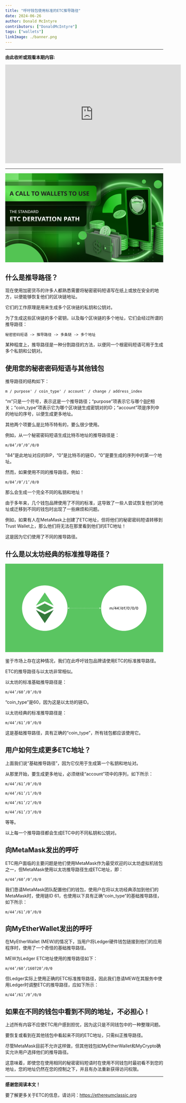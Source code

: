 ```yaml
---
title: "呼吁钱包使用标准的ETC推导路径"
date: 2024-06-26
author: Donald McIntyre
contributors: ["DonaldMcIntyre"]
tags: ["wallets"]
linkImage: ./banner.png
---
```


---
**由此收听或观看本期内容:**

<iframe width="560" height="315" src="https://www.youtube.com/embed/m_fRfs2II-k" title="YouTube video player" frameborder="0" allow="accelerometer; autoplay; clipboard-write; encrypted-media; gyroscope; picture-in-picture; web-share" allowfullscreen></iframe>

---

![](./banner.png)

## 什么是推导路径？

现在使用加密货币的许多人都熟悉需要将秘密密码短语写在纸上或放在安全的地方，以便能够恢复他们的区块链地址。

它们的工作原理是用来生成多个区块链的私钥和公钥对。

为了生成这些区块链的多个密钥，以及每个区块链的多个地址，它们会经过所谓的推导路径：

```
秘密密码短语 -> 推导路径 -> 多条链 -> 多个地址
```

某种程度上，推导路径是一种分割路径的方法，以便同一个根密码短语可用于生成多个私钥和公钥对。

## 使用您的秘密密码短语与其他钱包

推导路径的结构如下：

```
m / purpose' / coin_type' / account' / change / address_index
```

“m”只是一个符号，表示这是一个推导路径；“purpose”项表示它与哪个[BIP](https://www.coindesk.com/learn/what-are-bips-and-why-they-matter-to-bitcoins-future/)相关；“coin_type”项表示它为哪个区块链生成密钥对的ID；“account”项是序列中的地址的序号，以便生成更多地址。

其他两个项要么是比特币特有的，要么很少使用。

例如，从一个秘密密码短语生成比特币地址的推导路径是：

```
m/84’/0’/0’/0/0
```

“84”是此地址对应的BIP，“0”是比特币的链ID，“0”是要生成的序列中的第一个地址。

然而，如果使用不同的推导路径，例如：

```
m/84’/0’/1’/0/0
```

那么会生成一个完全不同的私钥和地址！

由于多年来，几个钱包品牌使用了不同的标准，这导致了一些人尝试恢复他们的地址或迁移到不同的钱包时出现了一些麻烦和问题。

例如，如果有人在MetaMask上创建了ETC地址，但将他们的秘密密码短语转移到Trust Wallet上，那么他们将无法在那里看到他们的ETC地址！

这是因为它们使用了不同的推导路径。

## 什么是以太坊经典的标准推导路径？

![](./1.png)

鉴于市场上存在这种情况，我们在此呼吁钱包品牌请使用ETC的标准推导路径。

ETC的推导路径与以太坊非常相似。

以太坊的标准基础推导路径是：

```
m/44’/60’/0’/0/0
```

“coin_type”是60，因为这是以太坊的链ID。

以太坊经典的标准推导路径是：

```
m/44’/61’/0’/0/0
```

这是基础推导路径，具有正确的“coin_type”，所有钱包都应该使用它。

## 用户如何生成更多ETC地址？

上面我们说“基础推导路径”，因为它仅用于生成第一个私钥和地址对。

从那里开始，要生成更多地址，必须继续“account”项中的序列，如下所示：

```
m/44’/61’/0’/0/0
```

```
m/44’/61’/1’/0/0
```

```
m/44’/61’/2’/0/0
```

```
m/44’/61’/3’/0/0
```

等等。

以上每一个推导路径都会生成ETC中的不同私钥和公钥对。

## 向MetaMask发出的呼吁

ETC用户面临的主要问题是他们使用MetaMask作为最受欢迎的以太坊虚拟机钱包之一，但MetaMask使用以太坊推导路径生成ETC地址，即：

```
m/44’/60’/0’/0/0
```

我们恳请MetaMask团队配置他们的钱包，使用户在将以太坊经典添加到他们的MetaMask时，使用链ID 61，也使用以下具有正确“coin_type”的基础推导路径，如下所示：

```
m/44’/61’/0’/0/0
```

## 向MyEtherWallet发出的呼吁

在MyEtherWallet (MEW)的情况下，当用户将Ledger硬件钱包链接到他们的应用程序时，使用了一个奇怪的基础推导路径。

MEW为Ledger ETC地址使用的推导路径如下：

```
m/44’/60’/160720’/0/0
```

但Ledger实际上使用正确的ETC标准推导路径，因此我们恳请MEW在其服务中使用Ledger时调整ETC的推导路径，应如下所示：

```
m/44’/61’/0’/0/0
```

## 如果在不同的钱包中看到不同的地址，不必担心！

上述所有内容不应使ETC用户感到担忧，因为这只是不同钱包中的一种整理问题。

要恢复或看到在其他钱包中看起来不同的ETC地址，只需纠正推导路径。

尽管MetaMask目前不允许这样做，但其他钱包如MyEtherWallet和MyCrypto确实允许用户选择他们的推导路径。

这意味着，即使您在使用相同的秘密密码短语时在使用不同钱包时最初看不到您的地址，您的地址仍然在您的控制之下，并且有办法重新获得访问权限。

---

**感谢您阅读本文！**

要了解更多关于ETC的信息，请访问：https://ethereumclassic.org
